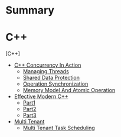 # Summary

# C++
[C++]
- [C++ Concurrency In Action]()
    - [Managing Threads](./C++/C++-Concurrency-In-Action/Managing-Threads.md)
    - [Shared Data Protection](./C++/C++-Concurrency-In-Action/Shared-Data-Protection.md)
    - [Operation Synchronization](./C++/C++-Concurrency-In-Action/Operation-Synchronization.md)
    - [Memory Model And Atomic Operation](./C++/C++-Concurrency-In-Action/Memory-Model-And-Atomic-Operation.md)
- [Effective Modern C++]()
    - [Part1](./C++/Effective-Modern-C++/Part1.md)
    - [Part2](./C++/Effective-Modern-C++/Part2.md)
    - [Part3](./C++/Effective-Modern-C++/Part3.md)
- [Multi Tenant]()
    - [Multi Tenant Task Scheduling](./Multi-Tenant/Multi-Tenant-Task-Scheduling.md)